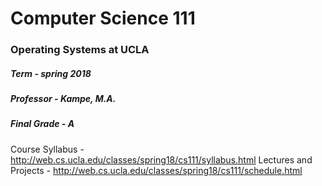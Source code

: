 # Computer Science 111
### Operating Systems at UCLA

##### Term - spring 2018
##### Professor - Kampe, M.A.
##### Final Grade - A

Course Syllabus - http://web.cs.ucla.edu/classes/spring18/cs111/syllabus.html
Lectures and Projects - http://web.cs.ucla.edu/classes/spring18/cs111/schedule.html
